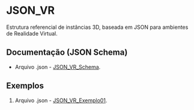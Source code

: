 # JSON_VR
Estrutura referencial de instâncias 3D, baseada em JSON para ambientes de Realidade Virtual.

## Documentação (JSON Schema)
* Arquivo .json - [JSON_VR_Schema](Schemas/JSON_RV_Schema.json).

## Exemplos
1) Arquivo .json - [JSON_VR_Exemplo01](https://github.com/LordKrampus/JSON_VR/blob/13b008d3d2143b26253f392ad7da1da5b8560abc/Exemplos/JSON_RV_Exemplo01.json).
